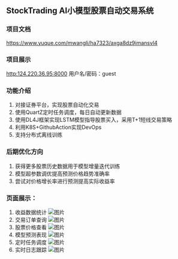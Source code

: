 ## StockTrading AI小模型股票自动交易系统

### 项目文档 
https://www.yuque.com/mwangli/ha7323/axga8dz9imansvl4

### 项目展示
[http:124.220.36.95:8000](http:124.220.36.95:8000) 用户名/密码：guest

### 功能介绍
1. 对接证券平台，实现股票自动化交易
2. 使用QuartZ定时任务调度，每日自动更新数据
3. 使用DL4J框架实现LSTM模型指导股票买入，采用T+1短线交易策略
4. 利用K8S+GithubAction实现DevOps
5. 支持分布式离线训练

### 后期优化方向
1. 获得更多股票历史数据用于模型增量迭代训练
2. 模型超参数调优提高预测价格趋势准确率
3. 尝试对价格增长率进行预测提高实际收益率

### 页面展示：
1. 收益数据统计
![图片](https://cdn.nlark.com/yuque/0/2024/png/410925/1715424205213-b97128b2-e823-4cb2-9699-b81dd9d35922.png?x-oss-process=image%2Fformat%2Cwebp%2Fresize%2Cw_1280%2Climit_0)
2. 交易订单查询
![图片](https://cdn.nlark.com/yuque/0/2024/png/410925/1715424232855-68e7ea8c-e6f7-451d-b31f-459e9c332697.png?x-oss-process=image%2Fformat%2Cwebp%2Fresize%2Cw_1280%2Climit_0)
3. 股票价格查看
![图片](https://cdn.nlark.com/yuque/0/2024/png/410925/1715424259073-f2ed43a0-8b74-449c-bdca-48920e29f404.png?x-oss-process=image%2Fformat%2Cwebp%2Fresize%2Cw_1280%2Climit_0)
4. 模型预测表现
![图片](https://cdn.nlark.com/yuque/0/2024/png/410925/1715424288063-33d41606-fc4e-459d-b5a7-0f5940bf56cf.png?x-oss-process=image%2Fformat%2Cwebp%2Fresize%2Cw_1280%2Climit_0)
5. 定时任务调度
![图片](https://cdn.nlark.com/yuque/0/2024/png/410925/1715424303631-9d16bfd8-5a04-48a8-8b89-c389de3ad5e2.png?x-oss-process=image%2Fformat%2Cwebp%2Fresize%2Cw_1280%2Climit_0)
6. 实时日志跟踪
![图片](https://cdn.nlark.com/yuque/0/2024/png/410925/1715424340357-68712517-fcbe-497e-8ddb-73a073c44e70.png?x-oss-process=image%2Fformat%2Cwebp%2Fresize%2Cw_1280%2Climit_0)
